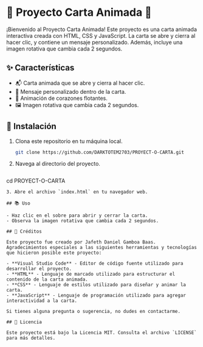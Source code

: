 # 🌟 Proyecto Carta Animada 🌟

¡Bienvenido al Proyecto Carta Animada! Este proyecto es una carta animada interactiva creada con HTML, CSS y JavaScript. La carta se abre y cierra al hacer clic, y contiene un mensaje personalizado. Además, incluye una imagen rotativa que cambia cada 2 segundos.

## ✨ Características

- 📬 Carta animada que se abre y cierra al hacer clic.
- 💌 Mensaje personalizado dentro de la carta.
- 💖 Animación de corazones flotantes.
- 🖼️ Imagen rotativa que cambia cada 2 segundos.

## 🚀 Instalación

1. Clona este repositorio en tu máquina local.
   ```bash
   git clone https://github.com/DARKTOTEM2703/PROYECT-O-CARTA.git
   ```
2. Navega al directorio del proyecto.
   ```bash
  cd PROYECT-O-CARTA
   ```
3. Abre el archivo `index.html` en tu navegador web.

## 📚 Uso

- Haz clic en el sobre para abrir y cerrar la carta.
- Observa la imagen rotativa que cambia cada 2 segundos.

## 🙏 Créditos

Este proyecto fue creado por Jafeth Daniel Gamboa Baas. Agradecimientos especiales a las siguientes herramientas y tecnologías que hicieron posible este proyecto:

- **Visual Studio Code** - Editor de código fuente utilizado para desarrollar el proyecto.
- **HTML** - Lenguaje de marcado utilizado para estructurar el contenido de la carta animada.
- **CSS** - Lenguaje de estilos utilizado para diseñar y animar la carta.
- **JavaScript** - Lenguaje de programación utilizado para agregar interactividad a la carta.

Si tienes alguna pregunta o sugerencia, no dudes en contactarme.

## 📄 Licencia

Este proyecto está bajo la Licencia MIT. Consulta el archivo `LICENSE` para más detalles.
